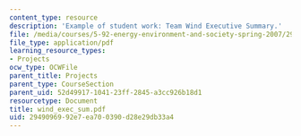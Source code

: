 ```yaml
---
content_type: resource
description: 'Example of student work: Team Wind Executive Summary.'
file: /media/courses/5-92-energy-environment-and-society-spring-2007/2949096992e7ea700390d28e29db33a4_wind_exec_sum.pdf
file_type: application/pdf
learning_resource_types:
- Projects
ocw_type: OCWFile
parent_title: Projects
parent_type: CourseSection
parent_uid: 52d49917-1041-23ff-2845-a3cc926b18d1
resourcetype: Document
title: wind_exec_sum.pdf
uid: 29490969-92e7-ea70-0390-d28e29db33a4
---
```

